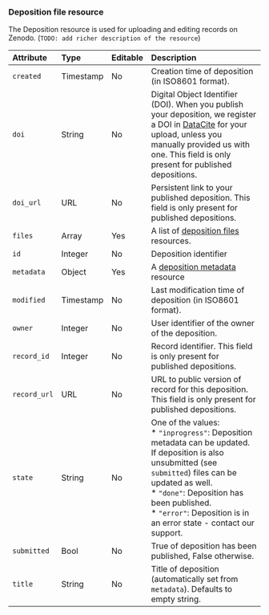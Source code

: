 
### Deposition file resource

The Deposition resource is used for uploading and editing records on Zenodo.
(`TODO: add richer description of the resource`)


| Attribute    | Type      | Editable | Description                                                                                                                                                                                                                                                                             |
|:-------------|:----------|:---------|:----------------------------------------------------------------------------------------------------------------------------------------------------------------------------------------------------------------------------------------------------------------------------------------|
| `created`    | Timestamp | No       | Creation time of deposition (in ISO8601 format).                                                                                                                                                                                                                                        |
| `doi`        | String    | No       | Digital Object Identifier (DOI). When you publish your deposition, we register a DOI in [DataCite](http://www.datacite.org) for your upload, unless you manually provided us with one. This field is only present for published depositions.                                            |
| `doi_url`    | URL       | No       | Persistent link to your published deposition. This field is only present for published depositions.                                                                                                                                                                                     |
| `files`      | Array     | Yes      | A list of [deposition files](#restapi-rep-files) resources.                                                                                                                                                                                                                             |
| `id`         | Integer   | No       | Deposition identifier                                                                                                                                                                                                                                                                   |
| `metadata`   | Object    | Yes      | A [deposition metadata](#restapi-rep-meta) resource                                                                                                                                                                                                                                     |
| `modified`   | Timestamp | No       | Last modification time of deposition (in ISO8601 format).                                                                                                                                                                                                                               |
| `owner`      | Integer   | No       | User identifier of the owner of the deposition.                                                                                                                                                                                                                                         |
| `record_id`  | Integer   | No       | Record identifier. This field is only present for published depositions.                                                                                                                                                                                                                |
| `record_url` | URL       | No       | URL to public version of record for this deposition. This field is only present for published depositions.                                                                                                                                                                              |
| `state`      | String    | No       | One of the values:<br/>* `"inprogress"`: Deposition metadata can be updated. If deposition is also unsubmitted (see `submitted`) files can be updated as well. <br/>* `"done"`: Deposition has been published. <br/>* `"error"`: Deposition is in an error state - contact our support. |
| `submitted`  | Bool      | No       | True of deposition has been published, False otherwise.                                                                                                                                                                                                                                 |
| `title`      | String    | No       | Title of deposition (automatically set from `metadata`). Defaults to empty string.                                                                                                                                                                                                      |
